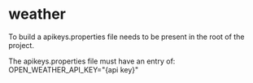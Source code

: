 # weather

To build a apikeys.properties file needs to be present in the root of the project.

The apikeys.properties file must have an entry of:
OPEN_WEATHER_API_KEY="{api key}"
